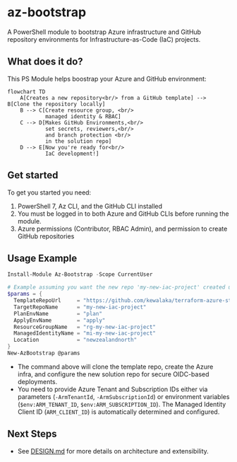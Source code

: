 # az-bootstrap

A PowerShell module to bootstrap Azure infrastructure and GitHub repository environments for Infrastructure-as-Code (IaC) projects.

## What does it do?

This PS Module helps boostrap your Azure and GitHub environment:

```mermaid
flowchart TD
    A[Creates a new repository<br/> from a GitHub template] --> B[Clone the repository locally]
    B --> C[Create resource group, <br/>
            managed identity & RBAC]
    C --> D[Makes GitHub Environments,<br/>
            set secrets, reviewers,<br/>
            and branch protection <br/>
            in the solution repo]
    D --> E[Now you're ready for<br/>
            IaC development!]
```

## Get started

To get you started you need:

1. PowerShell 7, Az CLI, and the GitHub CLI installed
1. You must be logged in to both Azure and GitHub CLIs before running the module.
1. Azure permissions (Contributor, RBAC Admin), and permission to create GitHub repositories

## Usage Example

```powershell
Install-Module Az-Bootstrap -Scope CurrentUser

# Example assuming you want the new repo 'my-new-iac-project' created under your user account
$params = {
  TemplateRepoUrl     = "https://github.com/kewalaka/terraform-azure-starter-template"
  TargetRepoName      = "my-new-iac-project"
  PlanEnvName         = "plan"
  ApplyEnvName        = "apply"
  ResourceGroupName   = "rg-my-new-iac-project"
  ManagedIdentityName = "mi-my-new-iac-project" 
  Location            = "newzealandnorth" 
}
New-AzBootstrap @params
```

- The command above will clone the template repo, create the Azure infra, and configure the new solution repo for secure OIDC-based deployments.
- You need to provide Azure Tenant and Subscription IDs either via parameters (`-ArmTenantId`, `-ArmSubscriptionId`) or environment variables (`$env:ARM_TENANT_ID`, `$env:ARM_SUBSCRIPTION_ID`). The Managed Identity Client ID (`ARM_CLIENT_ID`) is automatically determined and configured.

## Next Steps

- See [DESIGN.md](./DESIGN.md) for more details on architecture and extensibility.
